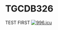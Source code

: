 # TGCDB326
TEST FIRST
<a href="https://996.icu"><img src="https://img.shields.io/badge/link-996.icu-red.svg" alt="996.icu" /></a>
